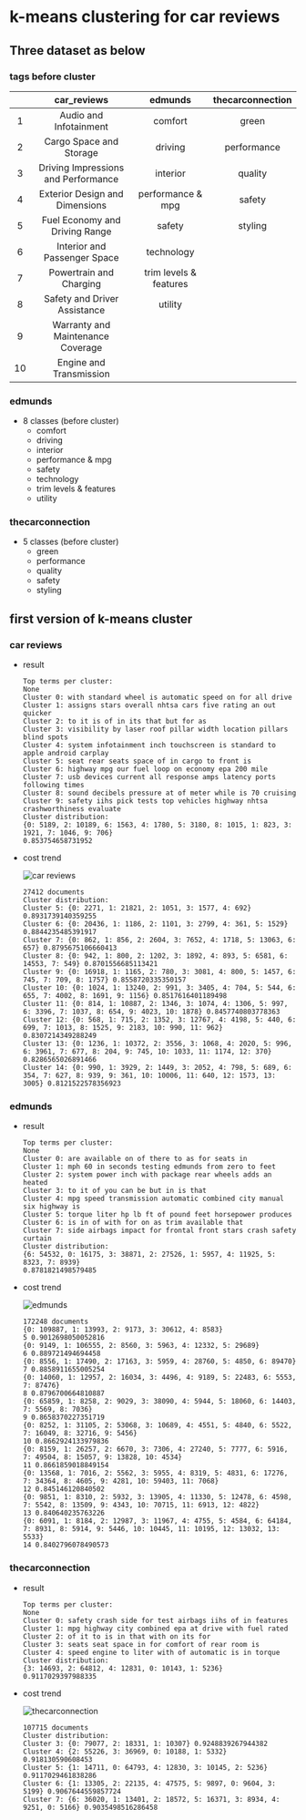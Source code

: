 # k-means clustering for car reviews
## Three dataset as below
### tags before cluster

   ||car_reviews|edmunds|thecarconnection
   :-:|:-:|:-:|:-:
   1|Audio and Infotainment|comfort|green
   2|Cargo Space and Storage|driving|performance
   3|Driving Impressions and Performance|interior|quality
   4|Exterior Design and Dimensions|performance & mpg|safety
   5|Fuel Economy and Driving Range|safety|styling
   6|Interior and Passenger Space|technology|
   7|Powertrain and Charging|trim levels & features|
   8|Safety and Driver Assistance|utility|
   9|Warranty and Maintenance Coverage|
   10|Engine and Transmission|
    
### edmunds
* 8 classes (before cluster)
  * comfort
  * driving
  * interior
  * performance & mpg
  * safety
  * technology
  * trim levels & features
  * utility
  
### thecarconnection
* 5 classes (before cluster)
  * green
  * performance
  * quality
  * safety
  * styling
 
## first version of k-means cluster
### car reviews
* result
    ```
    Top terms per cluster:
    None
    Cluster 0: with standard wheel is automatic speed on for all drive
    Cluster 1: assigns stars overall nhtsa cars five rating an out quicker
    Cluster 2: to it is of in its that but for as
    Cluster 3: visibility by laser roof pillar width location pillars blind spots
    Cluster 4: system infotainment inch touchscreen is standard to apple android carplay
    Cluster 5: seat rear seats space of in cargo to front is
    Cluster 6: highway mpg our fuel loop on economy epa 200 mile
    Cluster 7: usb devices current all response amps latency ports following times
    Cluster 8: sound decibels pressure at of meter while is 70 cruising
    Cluster 9: safety iihs pick tests top vehicles highway nhtsa crashworthiness evaluate
    Cluster distribution:
    {0: 5189, 2: 10189, 6: 1563, 4: 1780, 5: 3180, 8: 1015, 1: 823, 3: 1921, 7: 1046, 9: 706}
    0.853754658731952
    ```

* cost trend

    ![car reviews](car_review_(5,15).png)
    ```
    27412 documents
    Cluster distribution:
    Cluster 5: {0: 2271, 1: 21821, 2: 1051, 3: 1577, 4: 692} 0.8931739140359255
    Cluster 6: {0: 20436, 1: 1186, 2: 1101, 3: 2799, 4: 361, 5: 1529} 0.8844235485391917
    Cluster 7: {0: 862, 1: 856, 2: 2604, 3: 7652, 4: 1718, 5: 13063, 6: 657} 0.8795675106660413
    Cluster 8: {0: 942, 1: 800, 2: 1202, 3: 1892, 4: 893, 5: 6581, 6: 14553, 7: 549} 0.8701556685113421
    Cluster 9: {0: 16918, 1: 1165, 2: 780, 3: 3081, 4: 800, 5: 1457, 6: 745, 7: 709, 8: 1757} 0.8558720335350157
    Cluster 10: {0: 1024, 1: 13240, 2: 991, 3: 3405, 4: 704, 5: 544, 6: 655, 7: 4002, 8: 1691, 9: 1156} 0.8517616401189498
    Cluster 11: {0: 814, 1: 10887, 2: 1346, 3: 1074, 4: 1306, 5: 997, 6: 3396, 7: 1037, 8: 654, 9: 4023, 10: 1878} 0.8457740803778363
    Cluster 12: {0: 568, 1: 715, 2: 1352, 3: 12767, 4: 4198, 5: 440, 6: 699, 7: 1013, 8: 1525, 9: 2183, 10: 990, 11: 962} 0.8307214349288249
    Cluster 13: {0: 1236, 1: 10372, 2: 3556, 3: 1068, 4: 2020, 5: 996, 6: 3961, 7: 677, 8: 204, 9: 745, 10: 1033, 11: 1174, 12: 370} 0.8286565026891466
    Cluster 14: {0: 990, 1: 3929, 2: 1449, 3: 2052, 4: 798, 5: 689, 6: 354, 7: 627, 8: 939, 9: 361, 10: 10006, 11: 640, 12: 1573, 13: 3005} 0.8121522578356923
    ```

### edmunds
* result
    ```
    Top terms per cluster:
    None
    Cluster 0: are available on of there to as for seats in
    Cluster 1: mph 60 in seconds testing edmunds from zero to feet
    Cluster 2: system power inch with package rear wheels adds an heated
    Cluster 3: to it of you can be but in is that
    Cluster 4: mpg speed transmission automatic combined city manual six highway is
    Cluster 5: torque liter hp lb ft of pound feet horsepower produces
    Cluster 6: is in of with for on as trim available that
    Cluster 7: side airbags impact for frontal front stars crash safety curtain
    Cluster distribution:
    {6: 54532, 0: 16175, 3: 38871, 2: 27526, 1: 5957, 4: 11925, 5: 8323, 7: 8939}
    0.8781821498579485
    ```
* cost trend

    ![edmunds](edmunds_(5,15).png)
    
    ```
    172248 documents
    {0: 109887, 1: 13993, 2: 9173, 3: 30612, 4: 8583}
    5 0.9012698050052816
    {0: 9149, 1: 106555, 2: 8560, 3: 5963, 4: 12332, 5: 29689}
    6 0.889721494694458
    {0: 8556, 1: 17490, 2: 17163, 3: 5959, 4: 28760, 5: 4850, 6: 89470}
    7 0.8858911655005254
    {0: 14060, 1: 12957, 2: 16034, 3: 4496, 4: 9189, 5: 22483, 6: 5553, 7: 87476}
    8 0.8796700664810887
    {0: 65859, 1: 8258, 2: 9029, 3: 38090, 4: 5944, 5: 18060, 6: 14403, 7: 5569, 8: 7036}
    9 0.8658370227351719
    {0: 8252, 1: 31105, 2: 53068, 3: 10689, 4: 4551, 5: 4840, 6: 5522, 7: 16049, 8: 32716, 9: 5456}
    10 0.8662924133979836
    {0: 8159, 1: 26257, 2: 6670, 3: 7306, 4: 27240, 5: 7777, 6: 5916, 7: 49504, 8: 15057, 9: 13828, 10: 4534}
    11 0.8661859018849154
    {0: 13568, 1: 7016, 2: 5562, 3: 5955, 4: 8319, 5: 4831, 6: 17276, 7: 34364, 8: 4605, 9: 4281, 10: 59403, 11: 7068}
    12 0.845146120840502
    {0: 9851, 1: 8310, 2: 5932, 3: 13905, 4: 11330, 5: 12478, 6: 4598, 7: 5542, 8: 13509, 9: 4343, 10: 70715, 11: 6913, 12: 4822}
    13 0.840640235763226
    {0: 6091, 1: 8184, 2: 12987, 3: 11967, 4: 4755, 5: 4584, 6: 64184, 7: 8931, 8: 5914, 9: 5446, 10: 10445, 11: 10195, 12: 13032, 13: 5533}
    14 0.8402796078490573
    ```

### thecarconnection
* result
    ```
    Top terms per cluster:
    None
    Cluster 0: safety crash side for test airbags iihs of in features
    Cluster 1: mpg highway city combined epa at drive with fuel rated
    Cluster 2: of it to is in that with on its for
    Cluster 3: seats seat space in for comfort of rear room is
    Cluster 4: speed engine to liter with of automatic is in torque
    Cluster distribution:
    {3: 14693, 2: 64812, 4: 12831, 0: 10143, 1: 5236}
    0.9117029397988335
    ```
* cost trend

    ![thecarconnection](thecarconnection_(3,8).png)
    ```
    107715 documents
    Cluster distribution:
    Cluster 3: {0: 79077, 2: 18331, 1: 10307} 0.9248839267944382
    Cluster 4: {2: 55226, 3: 36969, 0: 10188, 1: 5332} 0.918130590608453
    Cluster 5: {1: 14711, 0: 64793, 4: 12830, 3: 10145, 2: 5236} 0.9117029461838286
    Cluster 6: {1: 13305, 2: 22135, 4: 47575, 5: 9897, 0: 9604, 3: 5199} 0.9067644559857724
    Cluster 7: {6: 36020, 1: 13401, 2: 18572, 5: 16371, 3: 8934, 4: 9251, 0: 5166} 0.9035498516286458
    ```
  